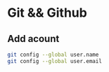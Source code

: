 # Git && Github

## Add acount

```sh
git config --global user.name 
git config --global user.email 
```


